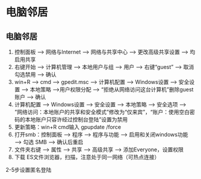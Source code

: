 # 电脑邻居


## 电脑邻居

1. 控制面板 ——> 网络与Internet ——> 网络与共享中心 ——> 更改高级共享设置 ——> 均启用共享
2. 右键开始 ——> 计算机管理 ——> 本地用户与组 ——> 用户 ——> 右键“guest” ——> 取消勾选禁用 ——> 确认
3. win+R ——> cmd ——> gpedit.msc ——> 计算机配置 ——> Windows设置 ——> 安全设置 ——> 本地策略 ——>用户权限分配 ——> “拒绝从网络访问这台计算机”删除guest账户 ——> 确认
4. 计算机配置 ——> Windows设置 ——> 安全设置 ——> 本地策略 ——> 安全选项 ——> ”网络访问：本地账户的共享和安全模式”修改为“仅来宾”，“账户：使用空白密码的本地账户只容许经过控制台登陆”设置为禁用
5. 更新策略：win+R cmd输入 gpupdate /force
5. 打开smb：控制面板 ——> 程序 ——> 程序与功能 ——> 启用和关闭windows功能 ——> 勾选 SMB ——> 确认后重启
6. 文件夹右键 ——> 属性 ——> 共享 ——> 高级共享 ——> 添加Everyone，设置权限
7. 下载 ES文件浏览器，扫描，注意处于同一网络（可热点连接） 



2-5步设置匿名登陆
